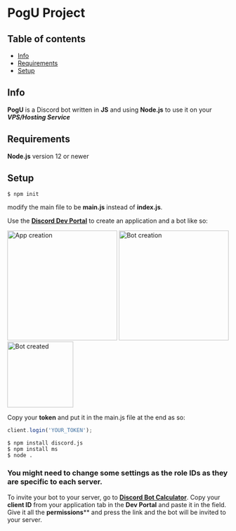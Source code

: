 # PogU Project
## Table of contents
* [Info](#info)
* [Requirements](#requirements)
* [Setup](#setup)

## Info
**PogU** is a Discord bot written in **JS** and using **Node.js** to use it on your ***VPS/Hosting Service***

## Requirements
**Node.js** version 12 or newer
## Setup
``` Shell
$ npm init
```
modify the main file to be **main.js** instead of **index.js**.

Use the **[Discord Dev Portal](https://discord.com/developers)** to create an application and a bot like so:







<img src="https://miro.medium.com/max/5272/1*vUeUsiEwICG8H_9z9UchbQ.png" alt="App creation" width="250"/>
<img src="https://miro.medium.com/max/6616/1*m6ujP95qBOoIgWgUiWMG_w.png" alt="Bot creation" width="250"/>
<img src="https://th.bing.com/th/id/OIP.P2A-vX8C8x0RUJQxpPjzKgHaEu?pid=ImgDet&rs=1" alt="Bot created" width="150"/>





Copy your **token** and put it in the main.js file at the end as so:
``` js
client.login('YOUR_TOKEN'); 
```

``` Shell
$ npm install discord.js
$ npm install ms
$ node . 
```

### You might need to change some settings as the role IDs as they are specific to each server.

To invite your bot to your server, go to **[Discord Bot Calculator](https://discordapi.com/permissions.html)**. Copy your **client ID** from your application tab in the **Dev Portal** and paste it in the field. Give it all the **permissions**** and press the link and the bot will be invited to your server. 




